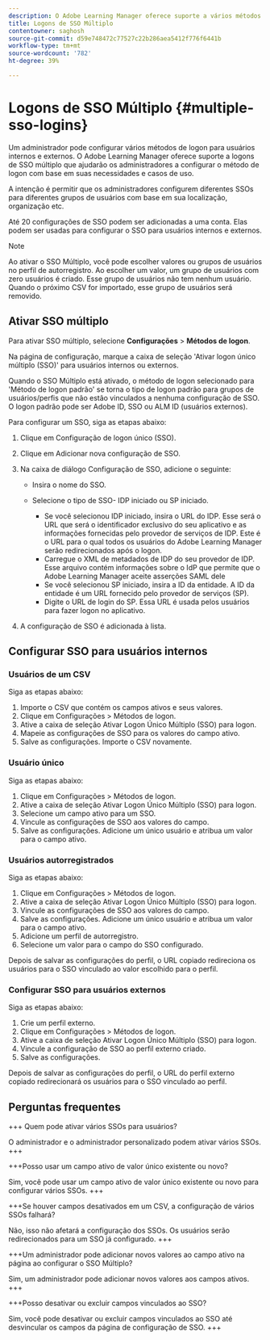 ```yaml
---
description: O Adobe Learning Manager oferece suporte a vários métodos de logon por meio de configurações de SSO múltiplo para usuários internos e externos.
title: Logons de SSO Múltiplo
contentowner: saghosh
source-git-commit: d59e748472c77527c22b286aea5412f776f6441b
workflow-type: tm+mt
source-wordcount: '782'
ht-degree: 39%

---
```



# Logons de SSO Múltiplo {#multiple-sso-logins}

Um administrador pode configurar vários métodos de logon para usuários internos e externos. O Adobe Learning Manager oferece suporte a logons de SSO múltiplo que ajudarão os administradores a configurar o método de logon com base em suas necessidades e casos de uso.

A intenção é permitir que os administradores configurem diferentes SSOs para diferentes grupos de usuários com base em sua localização, organização etc.

Até 20 configurações de SSO podem ser adicionadas a uma conta. Elas podem ser usadas para configurar o SSO para usuários internos e externos.

>[!NOTE]
>
>Ao ativar o SSO Múltiplo, você pode escolher valores ou grupos de usuários no perfil de autorregistro. Ao escolher um valor, um grupo de usuários com zero usuários é criado. Esse grupo de usuários não tem nenhum usuário. Quando o próximo CSV for importado, esse grupo de usuários será removido.

## Ativar SSO múltiplo

Para ativar SSO múltiplo, selecione **Configurações** > **Métodos de logon**.

Na página de configuração, marque a caixa de seleção &#39;Ativar logon único múltiplo (SSO)&#39; para usuários internos ou externos.

Quando o SSO Múltiplo está ativado, o método de logon selecionado para &#39;Método de logon padrão&#39; se torna o tipo de logon padrão para grupos de usuários/perfis que não estão vinculados a nenhuma configuração de SSO. O logon padrão pode ser Adobe ID, SSO ou ALM ID (usuários externos).

Para configurar um SSO, siga as etapas abaixo:

1. Clique em Configuração de logon único (SSO).
1. Clique em Adicionar nova configuração de SSO.
1. Na caixa de diálogo Configuração de SSO, adicione o seguinte:

   * Insira o nome do SSO.
   * Selecione o tipo de SSO- IDP iniciado ou SP iniciado.

      * Se você selecionou IDP iniciado, insira o URL do IDP. Esse será o URL que será o identificador exclusivo do seu aplicativo e as informações fornecidas pelo provedor de serviços de IDP. Este é o URL para o qual todos os usuários do Adobe Learning Manager serão redirecionados após o logon.
      * Carregue o XML de metadados de IDP do seu provedor de IDP. Esse arquivo contém informações sobre o IdP que permite que o Adobe Learning Manager aceite asserções SAML dele
      * Se você selecionou SP iniciado, insira a ID da entidade. A ID da entidade é um URL fornecido pelo provedor de serviços (SP).
      * Digite o URL de login do SP. Essa URL é usada pelos usuários para fazer logon no aplicativo.

1. A configuração de SSO é adicionada à lista.

## Configurar SSO para usuários internos

### Usuários de um CSV

Siga as etapas abaixo:

1. Importe o CSV que contém os campos ativos e seus valores.
1. Clique em Configurações > Métodos de logon.
1. Ative a caixa de seleção Ativar Logon Único Múltiplo (SSO) para logon.
1. Mapeie as configurações de SSO para os valores do campo ativo.
1. Salve as configurações. Importe o CSV novamente.

### Usuário único

Siga as etapas abaixo:

1. Clique em Configurações > Métodos de logon.
1. Ative a caixa de seleção Ativar Logon Único Múltiplo (SSO) para logon.
1. Selecione um campo ativo para um SSO.
1. Vincule as configurações de SSO aos valores do campo.
1. Salve as configurações. Adicione um único usuário e atribua um valor para o campo ativo.

### Usuários autorregistrados

Siga as etapas abaixo:

1. Clique em Configurações > Métodos de logon.
1. Ative a caixa de seleção Ativar Logon Único Múltiplo (SSO) para logon.
1. Vincule as configurações de SSO aos valores do campo.
1. Salve as configurações. Adicione um único usuário e atribua um valor para o campo ativo.
1. Adicione um perfil de autorregistro.
1. Selecione um valor para o campo do SSO configurado.

Depois de salvar as configurações do perfil, o URL copiado redireciona os usuários para o SSO vinculado ao valor escolhido para o perfil.

### Configurar SSO para usuários externos

Siga as etapas abaixo:

1. Crie um perfil externo.
1. Clique em Configurações > Métodos de logon.
1. Ative a caixa de seleção Ativar Logon Único Múltiplo (SSO) para logon.
1. Vincule a configuração de SSO ao perfil externo criado.
1. Salve as configurações.

Depois de salvar as configurações do perfil, o URL do perfil externo copiado redirecionará os usuários para o SSO vinculado ao perfil.

## Perguntas frequentes

+++ Quem pode ativar vários SSOs para usuários?

O administrador e o administrador personalizado podem ativar vários SSOs.
+++

+++Posso usar um campo ativo de valor único existente ou novo?

Sim, você pode usar um campo ativo de valor único existente ou novo para configurar vários SSOs.
+++

+++Se houver campos desativados em um CSV, a configuração de vários SSOs falhará?

Não, isso não afetará a configuração dos SSOs. Os usuários serão redirecionados para um SSO já configurado.
+++

+++Um administrador pode adicionar novos valores ao campo ativo na página ao configurar o SSO Múltiplo?

Sim, um administrador pode adicionar novos valores aos campos ativos.
+++

+++Posso desativar ou excluir campos vinculados ao SSO?

Sim, você pode desativar ou excluir campos vinculados ao SSO até desvincular os campos da página de configuração de SSO.
+++
